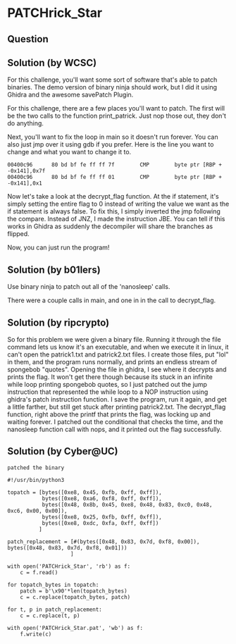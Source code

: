# PATCHrick_Star

## Question

>

## Solution (by WCSC)

For this challenge, you'll want some sort of software that's able to patch binaries. The demo version of binary ninja should work, but I did it using Ghidra and the awesome savePatch Plugin.

For this challenge, there are a few places you'll want to patch. The first will be the two calls to the function print_patrick. Just nop those out, they don't do anything.

Next, you'll want to fix the loop in main so it doesn't run forever. You can also just jmp over it using gdb if you prefer. Here is the line you want to change and what you want to change it to.

    00400c96      80 bd bf fe ff ff 7f        CMP        byte ptr [RBP + -0x141],0x7f
    00400c96      80 bd bf fe ff ff 01        CMP        byte ptr [RBP + -0x141],0x1

Now let's take a look at the decrypt_flag function. At the if statement, it's simply setting the entire flag to 0 instead of writing the value we want as the if statement is always false. To fix this, I simply inverted the jmp following the compare. Instead of JNZ, I made the instruction JBE. You can tell if this works in Ghidra as suddenly the decompiler will share the branches as flipped.

Now, you can just run the program!

## Solution (by b01lers)

Use binary ninja to patch out all of the 'nanosleep' calls.

There were a couple calls in main, and one in in the call to decrypt_flag.

## Solution (by ripcrypto)

So for this problem we were given a binary file. Running it through the file command lets us know it's an executable, and when we execute it in linux, it can't open the patrick1.txt and patrick2.txt files. I create those files, put "lol" in them, and the program runs normally, and prints an endless stream of spongebob "quotes". Opening the file in ghidra, I see where it decrypts and prints the flag. It won't get there though because its stuck in an infinite while loop printing spongebob quotes, so I just patched out the jump instruction that represented the while loop to a NOP instruction using ghidra's patch instruction function. I save the program, run it again, and get a little farther, but still get stuck after printing patrick2.txt. The decrypt_flag function, right above the printf that prints the flag, was locking up and waiting forever. I patched out the conditional that checks the time, and the nanosleep function call with nops, and it printed out the flag successfully.

## Solution (by Cyber@UC)
```
patched the binary

#!/usr/bin/python3

topatch = [bytes([0xe8, 0x45, 0xfb, 0xff, 0xff]),
           bytes([0xe8, 0xa6, 0xf8, 0xff, 0xff]),
           bytes([0x48, 0x8b, 0x45, 0xe8, 0x48, 0x83, 0xc0, 0x48, 0xc6, 0x00, 0x00]),
           bytes([0xe8, 0x25, 0xfb, 0xff, 0xff]),
           bytes([0xe8, 0xdc, 0xfa, 0xff, 0xff])
          ]

patch_replacement = [#(bytes([0x48, 0x83, 0x7d, 0xf8, 0x00]), bytes([0x48, 0x83, 0x7d, 0xf8, 0x01]))
                    ]

with open('PATCHrick_Star', 'rb') as f:
    c = f.read()

for topatch_bytes in topatch:
    patch = b'\x90'*len(topatch_bytes)
    c = c.replace(topatch_bytes, patch)

for t, p in patch_replacement:
    c = c.replace(t, p)

with open('PATCHrick_Star.pat', 'wb') as f:
    f.write(c)
```
